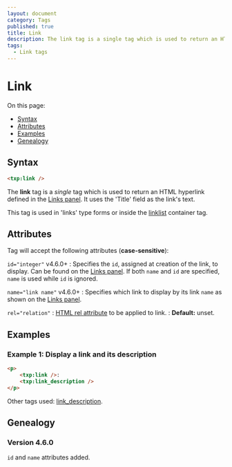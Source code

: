 ```yaml
---
layout: document
category: Tags
published: true
title: Link
description: The link tag is a single tag which is used to return an HTML hyperlink defined in the Links panel.
tags:
  - Link tags
---
```


# Link

On this page:

* [Syntax](#syntax)
* [Attributes](#attributes)
* [Examples](#examples)
* [Genealogy](#genealogy)

## Syntax

~~~ html
<txp:link />
~~~

The **link** tag is a *single* tag which is used to return an HTML hyperlink defined in the [Links panel](https://docs.textpattern.com/administration/links-panel). It uses the 'Title' field as the link's text.

This tag is used in 'links' type forms or inside the [linklist](linklist) container tag.

## Attributes

Tag will accept the following attributes (**case-sensitive**):

`id="integer"` <span class="footnote warning">v4.6.0+</span>
: Specifies the `id`, assigned at creation of the link, to display. Can be found on the [Links panel](https://docs.textpattern.com/administration/links-panel). If both `name` and `id` are specified, `name` is used while `id` is ignored.

`name="link name"` <span class="footnote warning">v4.6.0+</span>
: Specifies which link to display by its link `name` as shown on the [Links panel](https://docs.textpattern.com/administration/links-panel).

`rel="relation"`
: [HTML rel attribute](https://developer.mozilla.org/en-US/docs/Web/HTML/Link_types) to be applied to link.
: **Default:** unset.

## Examples

### Example 1: Display a link and its description

~~~ html
<p>
    <txp:link />:
    <txp:link_description />
</p>
~~~

Other tags used: [link_description](link_description).

## Genealogy

### Version 4.6.0

`id` and `name` attributes added.
